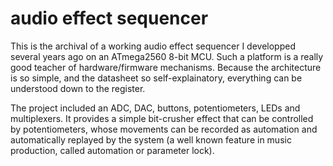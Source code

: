 # audio effect sequencer

This is the archival of a working audio effect sequencer I developped several years ago on an ATmega2560 8-bit MCU.
Such a platform is a really good teacher of hardware/firmware mechanisms. Because the architecture is so simple, and the datasheet so self-explainatory, everything can be understood down to the register.

The project included an ADC, DAC, buttons, potentiometers, LEDs and multiplexers. It provides a simple bit-crusher effect that can be controlled by potentiometers, whose movements can be recorded as automation and automatically replayed by the system (a well known feature in music production, called automation or parameter lock).
